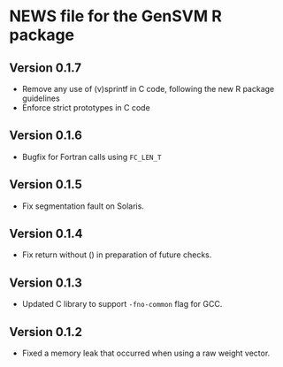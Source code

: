 # NEWS file for the GenSVM R package

## Version 0.1.7

* Remove any use of (v)sprintf in C code, following the new R package 
  guidelines
* Enforce strict prototypes in C code

## Version 0.1.6

* Bugfix for Fortran calls using `FC_LEN_T`

## Version 0.1.5

* Fix segmentation fault on Solaris.

## Version 0.1.4

* Fix return without () in preparation of future checks.

## Version 0.1.3

* Updated C library to support ``-fno-common`` flag for GCC.

## Version 0.1.2

* Fixed a memory leak that occurred when using a raw weight vector.

